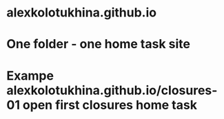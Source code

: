 # alexkolotukhina.github.io

# One folder - one home task site

# Exampe alexkolotukhina.github.io/closures-01 open first closures home task

